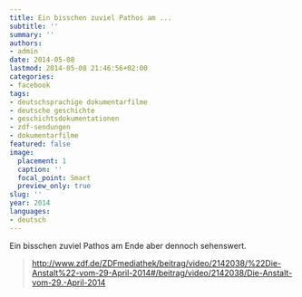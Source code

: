 ```yaml
---
title: Ein bisschen zuviel Pathos am ...
subtitle: ''
summary: ''
authors:
- admin
date: 2014-05-08
lastmod: 2014-05-08 21:46:56+02:00
categories:
- facebook
tags:
- deutschsprachige dokumentarfilme
- deutsche geschichte
- geschichtsdokumentationen
- zdf-sendungen
- dokumentarfilme
featured: false
image:
  placement: 1
  caption: ''
  focal_point: Smart
  preview_only: true
slug: ''
year: 2014
languages:
- deutsch
---
```


Ein bisschen zuviel Pathos am Ende aber dennoch sehenswert. 
> http://www.zdf.de/ZDFmediathek/beitrag/video/2142038/%22Die-Anstalt%22-vom-29-April-2014#/beitrag/video/2142038/Die-Anstalt-vom-29.-April-2014